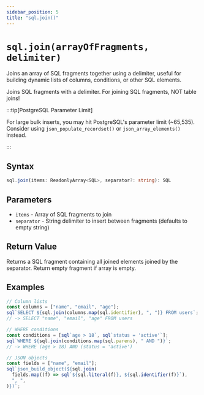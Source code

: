 ```yaml
---
sidebar_position: 5
title: "sql.join()"
---
```


# `sql.join(arrayOfFragments, delimiter)`

Joins an array of SQL fragments together using a delimiter, useful for building
dynamic lists of columns, conditions, or other SQL elements.

Joins SQL fragments with a delimiter. For joining SQL fragments, NOT table
joins!

:::tip[PostgreSQL Parameter Limit]

For large bulk inserts, you may hit PostgreSQL's parameter limit (~65,535).
Consider using `json_populate_recordset()` or `json_array_elements()` instead.

:::

## Syntax

```typescript
sql.join(items: ReadonlyArray<SQL>, separator?: string): SQL
```

## Parameters

- `items` - Array of SQL fragments to join
- `separator` - String delimiter to insert between fragments (defaults to empty string)

## Return Value

Returns a SQL fragment containing all joined elements joined by the separator.
Return empty fragment if array is empty.

## Examples

```js
// Column lists
const columns = ["name", "email", "age"];
sql`SELECT ${sql.join(columns.map(sql.identifier), ", ")} FROM users`;
// -> SELECT "name", "email", "age" FROM users

// WHERE conditions
const conditions = [sql`age > 18`, sql`status = 'active'`];
sql`WHERE ${sql.join(conditions.map(sql.parens), " AND ")}`;
// -> WHERE (age > 18) AND (status = 'active')

// JSON objects
const fields = ["name", "email"];
sql`json_build_object(${sql.join(
  fields.map((f) => sql`${sql.literal(f)}, ${sql.identifier(f)}`),
  ", ",
)})`;
```
